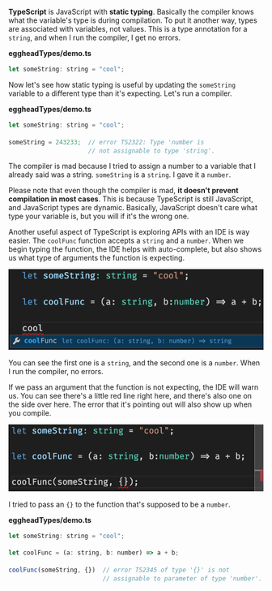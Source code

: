 **TypeScript** is JavaScript with **static typing**. Basically the compiler knows what the variable's type is during compilation. To put it another way, types are associated with variables, not values. This is a type annotation for a `string`, and when I run the compiler, I get no errors.

**eggheadTypes/demo.ts**
``` javascript
let someString: string = "cool";
```
Now let's see how static typing is useful by updating the `someString` variable to a different type than it's expecting. Let's run a compiler. 

**eggheadTypes/demo.ts**
``` javascript
let someString: string = "cool";

someString = 243233;  // error TS2322: Type 'number is 
                      // not assignable to type 'string'.
```
The compiler is mad because I tried to assign a number to a variable that I already said was a string. `someString` is a `string`. I gave it a `number`.

Please note that even though the compiler is mad, **it doesn't prevent compilation in most cases**. This is because TypeScript is still JavaScript, and JavaScript types are dynamic. Basically, JavaScript doesn't care what type your variable is, but you will if it's the wrong one.

Another useful aspect of TypeScript is exploring APIs with an IDE is way easier. The `coolFunc` function accepts a `string` and a `number`. When we begin typing the function, the IDE helps with auto-complete, but also shows us what type of arguments the function is expecting. 

![CoolFunc auto-complete](../images/typescript-introduction-to-static-typing-Func.png)

You can see the first one is a `string`, and the second one is a `number`. When I run the compiler, no errors.

If we pass an argument that the function is not expecting, the IDE will warn us. You can see there's a little red line right here, and there's also one on the side over here. The error that it's pointing out will also show up when you compile. 

![Warning](../images/typescript-introduction-to-static-typing-warning.png)

I tried to pass an `{}` to the function that's supposed to be a `number`.

**eggheadTypes/demo.ts**
``` javascript
let someString: string = "cool";

let coolFunc = (a: string, b: number) => a + b;

coolFunc(someString, {})  // error TS2345 of type '{}' is not 
                          // assignable to parameter of type 'number'.
```